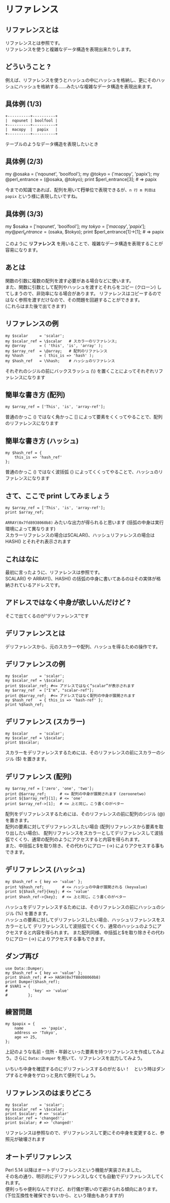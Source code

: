 # リファレンス

## リファレンスとは
リファレンスとは参照です。  
リファレンスを使うと複雑なデータ構造を表現出来たりします。

## どういうこと ?
例えば、リファレンスを使うとハッシュの中にハッシュを格納し、更にそのハッシュにハッシュを格納する……みたいな複雑なデータ構造を表現出来ます。

## 具体例 (1/3)
    +----------+----------+
    |  nqounet | boolfool |
    +----------+----------+
    |  macopy  |  papix   |
    +----------+----------+

テーブルのようなデータ構造を表現したいとき

## 具体例 (2/3)

  my @osaka = ('nqounet', 'boolfool');
  my @tokyo = ('macopy', 'papix');
  my @perl_entrance = (@osaka, @tokyo);
  print $perl_entrance[3]; # => papix

今までの知識であれば、配列を用いて<b>行</b>単位で表現できるが、`n 行 m 列目は papix` という様に表現したいですね。

## 具体例 (3/3)
  my $osaka = ['nqounet', 'boolfool'];
  my $tokyo = ['macopy', 'papix'];
  my @perl_entrance = ($osaka, $tokyo);
  print $perl_entrance[1]->[1]; # => papix

このように <b>リファレンス</b> を用いることで、複雑なデータ構造を表現することが容易になります。

## あとは
関数の引数に複数の配列を渡す必要がある場合などに使います。  
また、関数に引数として配列やハッシュを渡すとそれらをコピー (クローン) してしまうので、非効率になる場合があります。
リファレンスはコピーするのではなく参照を渡すだけなので、その問題を回避することができます。  
(これらはまた後で出てきます)

## リファレンスの例
    my $scalar     = 'scalar';
    my $scalar_ref = \$scalar   # スカラーのリファレンス;
    my @array      = ( 'this', 'is', 'array' );
    my $array_ref  = \@array;   # 配列のリファレンス
    my %hash       = ( this_is => 'hash' );
    my $hash_ref   = \%hash;    # ハッシュのリファレンス

それぞれのシジルの前にバックスラッシュ (\\) を置くことによってそれぞれリファレンスになります

## 簡単な書き方 (配列)
    my $array_ref = ['This', 'is', 'array-ref'];

普通のかっこ () ではなく角かっこ [] によって要素をくくってやることで、配列のリファレンスになります

## 簡単な書き方 (ハッシュ)
    my $hash_ref = {
        this_is => 'hash_ref'
    };

普通のかっこ () ではなく波括弧 {} によってくくってやることで、ハッシュのリファレンスになります

## さて、ここで print してみましょう
    my $array_ref = ['This', 'is', 'array-ref'];
    print $array_ref;

`ARRAY(0x7fd8938060b8)` みたいな出力が得られると思います (括弧の中身は実行環境によって異なります)  
スカラーリファレンスの場合はSCALAR()、ハッシュリファレンスの場合はHASH() とそれぞれ表示されます

## これはなに
最初に言ったように、リファレンスは参照です。  
SCALAR() や ARRAY()、HASH() の括弧の中身に書いてあるのはその実体が格納されているアドレスです。

## アドレスではなく中身が欲しいんだけど ?
そこで出てくるのが“デリファレンス”です

## デリファレンスとは
デリファレンスから、元のスカラーや配列、ハッシュを得るための操作です。

## デリファレンスの例
    my $scalar     = 'scalar';
    my $scalar_ref = \$scalar;
    print $$scalar_ref; #<= アドレスではなく“scalar”が表示されます
    my $array_ref  = ["I'm", "scalar-ref"];
    print @$array_ref;  #<= アドレスではなく配列の中身が展開されます
    my $hash_ref   = { this_is => 'hash-ref' };
    print %$hash_ref;

## デリファレンス (スカラー)
    my $scalar     = 'scalar';
    my $scalar_ref = \$scalar;
    print $$scalar;

スカラーをデリファレンスするためには、そのリファレンスの前にスカラーのシジル ($) を置きます。

## デリファレンス (配列)
    my $array_ref = ['zero', 'one', 'two'];
    print @$array_ref;      # <= 配列の中身が展開されます (zeroonetwo)
    print ${$array_ref}[1]; # <= 'one'
    print $array_ref->[1];  # <= 上と同じ。こう書くのがベター

配列をデリファレンスするためには、そのリファレンスの前に配列のシジル (@) を置きます。  
配列の要素に対してデリファレンスしたい場合 (配列リファレンスから要素を取り出したい場合)、
配列リファレンスをスカラーとしてデリファレンスして波括弧でくくり、通常の配列のようにアクセスすると内容を得られます。  
また、中括弧と$を取り除き、その代わりにアロー (->) によりアクセスする事もできます。

## デリファレンス (ハッシュ)
    my $hash_ref = { key => 'value' };
    print %$hash_ref;        # <= ハッシュの中身が展開される (keyvalue)
    print ${$hash_ref}{key}; # <= 'value'
    print $hash_ref->{key};  # <= 上と同じ。こう書くのがベター 

ハッシュをデリファレンスするためには、そのリファレンスの前にハッシュのシジル (%) を置きます。  
ハッシュの要素に対してデリファレンスしたい場合、ハッシュリファレンスをスカラーとして
デリファレンスして波括弧でくくり、通常のハッシュのようにアクセスすると内容を得られます。
また配列同様、中括弧と$を取り除きその代わりにアロー (->) によりアクセスする事もできます。

## ダンプ再び
    use Data::Dumper;
    my $hash_ref = { key => 'value' };
    print $hash_ref; # => HASH(0x7f88d08060b8)
    print Dumper($hash_ref);
    # $VAR1 = {
    #           'key' => 'value'
    #         };

## 練習問題
    my $papix = {
        name        => 'papix',
        address => 'Tokyo',
        age => 25,
    };

上記のような名前・住所・年齢といった要素を持つリファレンスを作成してみよう。さらに `Data::Dumper` を用いて、リファレンスを出力してみよう。

いちいち中身を確認するのにデリファレンスするのがだるい！　という時はダンプすると中身をゲロっと見れて便利でしょう。

## リファレンスのはまりどころ
    my $scalar     = 'scalar';
    my $scalar_ref = \$scalar;
    print $scalar; # => 'scalar'
    $$scalar_ref = 'changed!';
    print $scalar; # => 'changed!'

リファレンスは参照なので、デリファレンスして更にその中身を変更すると、参照元が破壊されます

## オートデリファレンス
Perl 5.14 以降はオートデリファレンスという機能が実装されました。  
その名の通り、明示的にデリファレンスしなくても自動でデリファレンスしてくれます。  
便利っちゃ便利なんですけど、お行儀が悪いので避けられる傾向にあります。  
(下位互換性を確保できないから、という理由もありますが)

